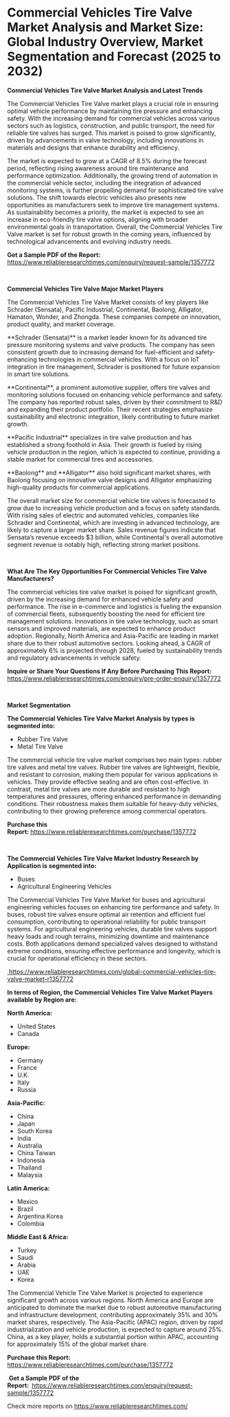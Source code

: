 <p><h1>Commercial Vehicles Tire Valve Market Analysis and Market Size: Global Industry Overview, Market Segmentation and Forecast (2025 to 2032)</h1></p><p><strong>Commercial Vehicles Tire Valve Market Analysis and Latest Trends</strong></p>
<p><p>The Commercial Vehicles Tire Valve market plays a crucial role in ensuring optimal vehicle performance by maintaining tire pressure and enhancing safety. With the increasing demand for commercial vehicles across various sectors such as logistics, construction, and public transport, the need for reliable tire valves has surged. This market is poised to grow significantly, driven by advancements in valve technology, including innovations in materials and designs that enhance durability and efficiency.</p><p>The market is expected to grow at a CAGR of 8.5% during the forecast period, reflecting rising awareness around tire maintenance and performance optimization. Additionally, the growing trend of automation in the commercial vehicle sector, including the integration of advanced monitoring systems, is further propelling demand for sophisticated tire valve solutions. The shift towards electric vehicles also presents new opportunities as manufacturers seek to improve tire management systems. As sustainability becomes a priority, the market is expected to see an increase in eco-friendly tire valve options, aligning with broader environmental goals in transportation. Overall, the Commercial Vehicles Tire Valve market is set for robust growth in the coming years, influenced by technological advancements and evolving industry needs.</p></p>
<p><strong>Get a Sample PDF of the Report:&nbsp;</strong> <a href="https://www.reliableresearchtimes.com/enquiry/request-sample/1357772?utm_campaign=2444&utm_medium=2&utm_source=Github&utm_content=ia&utm_term=24022025&utm_id=commercial-vehicles-tire-valve">https://www.reliableresearchtimes.com/enquiry/request-sample/1357772</a></p>
<p>&nbsp;</p>
<p><strong>Commercial Vehicles Tire Valve Major Market Players</strong></p>
<p><p>The Commercial Vehicles Tire Valve Market consists of key players like Schrader (Sensata), Pacific Industrial, Continental, Baolong, Alligator, Hamaton, Wonder, and Zhongda. These companies compete on innovation, product quality, and market coverage.</p><p>**Schrader (Sensata)** is a market leader known for its advanced tire pressure monitoring systems and valve products. The company has seen consistent growth due to increasing demand for fuel-efficient and safety-enhancing technologies in commercial vehicles. With a focus on IoT integration in tire management, Schrader is positioned for future expansion in smart tire solutions.</p><p>**Continental**, a prominent automotive supplier, offers tire valves and monitoring solutions focused on enhancing vehicle performance and safety. The company has reported robust sales, driven by their commitment to R&D and expanding their product portfolio. Their recent strategies emphasize sustainability and electronic integration, likely contributing to future market growth.</p><p>**Pacific Industrial** specializes in tire valve production and has established a strong foothold in Asia. Their growth is fueled by rising vehicle production in the region, which is expected to continue, providing a stable market for commercial tires and accessories. </p><p>**Baolong** and **Alligator** also hold significant market shares, with Baolong focusing on innovative valve designs and Alligator emphasizing high-quality products for commercial applications.</p><p>The overall market size for commercial vehicle tire valves is forecasted to grow due to increasing vehicle production and a focus on safety standards. With rising sales of electric and automated vehicles, companies like Schrader and Continental, which are investing in advanced technology, are likely to capture a larger market share. Sales revenue figures indicate that Sensata’s revenue exceeds $3 billion, while Continental's overall automotive segment revenue is notably high, reflecting strong market positions.</p></p>
<p>&nbsp;</p>
<p><strong>What Are The Key Opportunities For Commercial Vehicles Tire Valve Manufacturers?</strong></p>
<p><p>The commercial vehicles tire valve market is poised for significant growth, driven by the increasing demand for enhanced vehicle safety and performance. The rise in e-commerce and logistics is fueling the expansion of commercial fleets, subsequently boosting the need for efficient tire management solutions. Innovations in tire valve technology, such as smart sensors and improved materials, are expected to enhance product adoption. Regionally, North America and Asia-Pacific are leading in market share due to their robust automotive sectors. Looking ahead, a CAGR of approximately 6% is projected through 2028, fueled by sustainability trends and regulatory advancements in vehicle safety.</p></p>
<p><strong>Inquire or Share Your Questions If Any Before Purchasing This Report:</strong> <a href="https://www.reliableresearchtimes.com/enquiry/pre-order-enquiry/1357772?utm_campaign=2444&utm_medium=2&utm_source=Github&utm_content=ia&utm_term=24022025&utm_id=commercial-vehicles-tire-valve">https://www.reliableresearchtimes.com/enquiry/pre-order-enquiry/1357772</a></p>
<p>&nbsp;</p>
<p><strong>Market Segmentation</strong></p>
<p><strong>The Commercial Vehicles Tire Valve Market Analysis by types is segmented into:</strong></p>
<p><ul><li>Rubber Tire Valve</li><li>Metal Tire Valve</li></ul></p>
<p><p>The commercial vehicle tire valve market comprises two main types: rubber tire valves and metal tire valves. Rubber tire valves are lightweight, flexible, and resistant to corrosion, making them popular for various applications in vehicles. They provide effective sealing and are often cost-effective. In contrast, metal tire valves are more durable and resistant to high temperatures and pressures, offering enhanced performance in demanding conditions. Their robustness makes them suitable for heavy-duty vehicles, contributing to their growing preference among commercial operators.</p></p>
<p><strong>Purchase this Report:&nbsp;</strong><a href="https://www.reliableresearchtimes.com/purchase/1357772?utm_campaign=2444&utm_medium=2&utm_source=Github&utm_content=ia&utm_term=24022025&utm_id=commercial-vehicles-tire-valve">https://www.reliableresearchtimes.com/purchase/1357772</a></p>
<p>&nbsp;</p>
<p><strong>The Commercial Vehicles Tire Valve Market Industry Research by Application is segmented into:</strong></p>
<p><ul><li>Buses</li><li>Agricultural Engineering Vehicles</li></ul></p>
<p><p>The Commercial Vehicles Tire Valve Market for buses and agricultural engineering vehicles focuses on enhancing tire performance and safety. In buses, robust tire valves ensure optimal air retention and efficient fuel consumption, contributing to operational reliability for public transport systems. For agricultural engineering vehicles, durable tire valves support heavy loads and rough terrains, minimizing downtime and maintenance costs. Both applications demand specialized valves designed to withstand extreme conditions, ensuring effective performance and longevity, which is crucial for operational efficiency in these sectors.</p></p>
<p><a href="https://www.reliableresearchtimes.com/global-commercial-vehicles-tire-valve-market-r1357772?utm_campaign=2444&utm_medium=2&utm_source=Github&utm_content=ia&utm_term=24022025&utm_id=commercial-vehicles-tire-valve">&nbsp;https://www.reliableresearchtimes.com/global-commercial-vehicles-tire-valve-market-r1357772</a></p>
<p><strong>In terms of Region, the Commercial Vehicles Tire Valve Market Players available by Region are:</strong></p>
<p>
    <p> <strong> North America: </strong>
        <ul>
            <li>United States</li>
            <li>Canada</li>
        </ul>
        </p> 
    <p> <strong> Europe: </strong>
        <ul>
            <li>Germany</li>
            <li>France</li>
            <li>U.K.</li>
            <li>Italy</li>
            <li>Russia</li>
        </ul>
        </p> 
    <p> <strong> Asia-Pacific: </strong>
        <ul>
            <li>China</li>
            <li>Japan</li>
            <li>South Korea</li>
            <li>India</li>
            <li>Australia</li>
            <li>China Taiwan</li>
            <li>Indonesia</li>
            <li>Thailand</li>
            <li>Malaysia</li>
        </ul>
        </p> 
    <p> <strong> Latin America: </strong>
        <ul>
            <li>Mexico</li>
            <li>Brazil</li>
            <li>Argentina Korea</li>
            <li>Colombia</li>
        </ul>
        </p> 
    <p> <strong> Middle East & Africa: </strong>
        <ul>
            <li>Turkey</li>
            <li>Saudi</li>
            <li>Arabia</li>
            <li>UAE</li>
            <li>Korea</li>
        </ul>
    </p>
    </p>
<p><p>The Commercial Vehicle Tire Valve Market is projected to experience significant growth across various regions. North America and Europe are anticipated to dominate the market due to robust automotive manufacturing and infrastructure development, contributing approximately 35% and 30% market shares, respectively. The Asia-Pacific (APAC) region, driven by rapid industrialization and vehicle production, is expected to capture around 25%. China, as a key player, holds a substantial portion within APAC, accounting for approximately 15% of the global market share.</p></p>
<p><strong>Purchase this Report: </strong><a href="https://www.reliableresearchtimes.com/purchase/1357772?utm_campaign=2444&utm_medium=2&utm_source=Github&utm_content=ia&utm_term=24022025&utm_id=commercial-vehicles-tire-valve">https://www.reliableresearchtimes.com/purchase/1357772</a></p>
<p>&nbsp;<strong>Get a Sample PDF of the Report:&nbsp;&nbsp;</strong><a href="https://www.reliableresearchtimes.com/enquiry/request-sample/1357772?utm_campaign=2444&utm_medium=2&utm_source=Github&utm_content=ia&utm_term=24022025&utm_id=commercial-vehicles-tire-valve">https://www.reliableresearchtimes.com/enquiry/request-sample/1357772</a></p>
<p><strong></strong></p>
<p>Check more reports on <a href="https://www.reliableresearchtimes.com/?utm_campaign=2444&utm_medium=2&utm_source=Github&utm_content=ia&utm_term=24022025&utm_id=commercial-vehicles-tire-valve">https://www.reliableresearchtimes.com/</a></p>